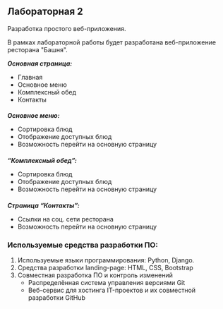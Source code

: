 ## Лабораторная 2

Разработка простого веб-приложения. 

В рамках лабораторной работы будет разработана веб-приложение ресторана "Башня".

**_Основная страница:_**   
  * Главная  
  * Основное меню
  * Комплексный обед
  * Контакты
  ####
  **_Основное меню:_**   
  * Сортировка блюд 
  * Отображение доступных блюд  
  * Возможность перейти на основную страницу   
  ####
  **_“Комплексный обед”:_**   
  * Сортировка блюд 
  * Отображение доступных блюд  
  * Возможность перейти на основную страницу
  ####
  **_Страница “Контакты”:_**   
  * Ссылки на соц. сети ресторана
  * Возможность перейти на основную страницу 
### Используемые средства разработки ПО:  
1. Используемые языки программирования: Python, Django.
2. Средства разработки landing-page: HTML, CSS, Bootstrap
3. Совместная разработка ПО и контроль изменений
   * Распределённая система управления версиями Git
   * Веб-сервис для хостинга IT-проектов и их совместной разработки GitHub
